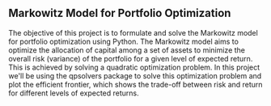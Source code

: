 ## Markowitz Model for Portfolio Optimization

The objective of this project is to formulate and solve the Markowitz model for portfolio optimization using Python. The Markowitz model aims to optimize the allocation of capital among a set of assets to minimize the overall risk (variance) of the portfolio for a given level of expected return. This is achieved by solving a quadratic optimization problem. In this project we'll be using the qpsolvers package to solve this optimization problem and plot the efficient frontier, which shows the trade-off between risk and return for different levels of expected returns.